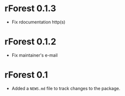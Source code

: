<!-- NEWS.md is maintained by https://cynkra.github.io/fledge, do not edit -->

# rForest 0.1.3

* Fix rdocumentation http(s)


# rForest 0.1.2

* Fix maintainer's e-mail


# rForest 0.1

* Added a `NEWS.md` file to track changes to the package.
